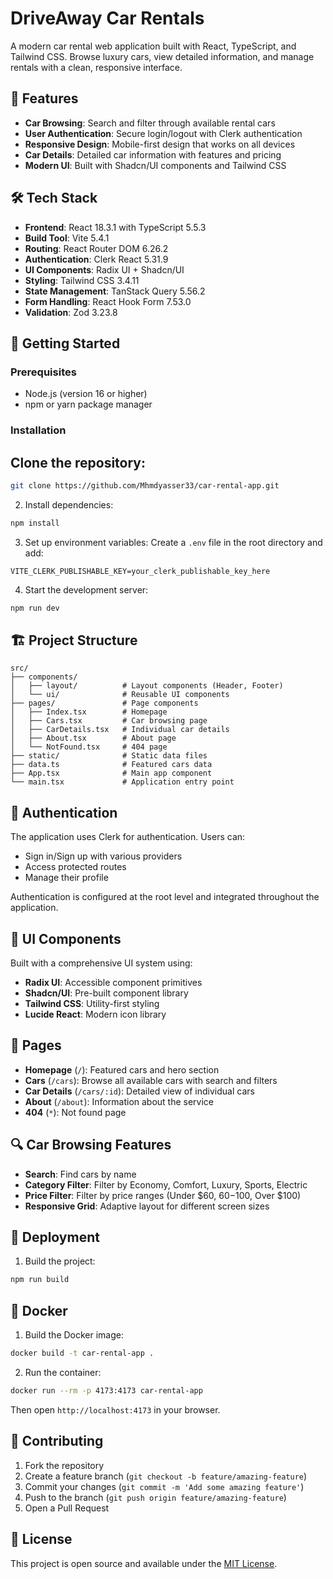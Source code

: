 # DriveAway Car Rentals

A modern car rental web application built with React, TypeScript, and Tailwind CSS. Browse luxury cars, view detailed information, and manage rentals with a clean, responsive interface.

## 🚗 Features

- **Car Browsing**: Search and filter through available rental cars
- **User Authentication**: Secure login/logout with Clerk authentication
- **Responsive Design**: Mobile-first design that works on all devices
- **Car Details**: Detailed car information with features and pricing
- **Modern UI**: Built with Shadcn/UI components and Tailwind CSS

## 🛠️ Tech Stack

- **Frontend**: React 18.3.1 with TypeScript 5.5.3
- **Build Tool**: Vite 5.4.1
- **Routing**: React Router DOM 6.26.2
- **Authentication**: Clerk React 5.31.9
- **UI Components**: Radix UI + Shadcn/UI
- **Styling**: Tailwind CSS 3.4.11
- **State Management**: TanStack Query 5.56.2
- **Form Handling**: React Hook Form 7.53.0
- **Validation**: Zod 3.23.8

## 🚀 Getting Started

### Prerequisites

- Node.js (version 16 or higher)
- npm or yarn package manager

### Installation

## Clone the repository:
```bash
git clone https://github.com/Mhmdyasser33/car-rental-app.git
```

2. Install dependencies:
```bash
npm install
```

3. Set up environment variables:
Create a `.env` file in the root directory and add:
```env
VITE_CLERK_PUBLISHABLE_KEY=your_clerk_publishable_key_here
```

4. Start the development server:
```bash
npm run dev
```
## 🏗️ Project Structure

```
src/
├── components/
│   ├── layout/          # Layout components (Header, Footer)
│   └── ui/              # Reusable UI components
├── pages/               # Page components
│   ├── Index.tsx        # Homepage
│   ├── Cars.tsx         # Car browsing page
│   ├── CarDetails.tsx   # Individual car details
│   ├── About.tsx        # About page
│   └── NotFound.tsx     # 404 page
├── static/              # Static data files
├── data.ts              # Featured cars data
├── App.tsx              # Main app component
└── main.tsx             # Application entry point
```

## 🔐 Authentication

The application uses Clerk for authentication. Users can:
- Sign in/Sign up with various providers
- Access protected routes
- Manage their profile

Authentication is configured at the root level and integrated throughout the application.

## 🎨 UI Components

Built with a comprehensive UI system using:
- **Radix UI**: Accessible component primitives
- **Shadcn/UI**: Pre-built component library
- **Tailwind CSS**: Utility-first styling
- **Lucide React**: Modern icon library

## 📱 Pages

- **Homepage** (`/`): Featured cars and hero section
- **Cars** (`/cars`): Browse all available cars with search and filters
- **Car Details** (`/cars/:id`): Detailed view of individual cars
- **About** (`/about`): Information about the service
- **404** (`*`): Not found page

## 🔍 Car Browsing Features

- **Search**: Find cars by name
- **Category Filter**: Filter by Economy, Comfort, Luxury, Sports, Electric
- **Price Filter**: Filter by price ranges (Under $60, $60-$100, Over $100)
- **Responsive Grid**: Adaptive layout for different screen sizes

## 🚀 Deployment

1. Build the project:
```bash
npm run build
```

## 🐳 Docker

1. Build the Docker image:
```bash
docker build -t car-rental-app .
```
2. Run the container:
```bash
docker run --rm -p 4173:4173 car-rental-app
```
Then open `http://localhost:4173` in your browser.

## 🤝 Contributing

1. Fork the repository
2. Create a feature branch (`git checkout -b feature/amazing-feature`)
3. Commit your changes (`git commit -m 'Add some amazing feature'`)
4. Push to the branch (`git push origin feature/amazing-feature`)
5. Open a Pull Request

## 📄 License

This project is open source and available under the [MIT License](LICENSE).
